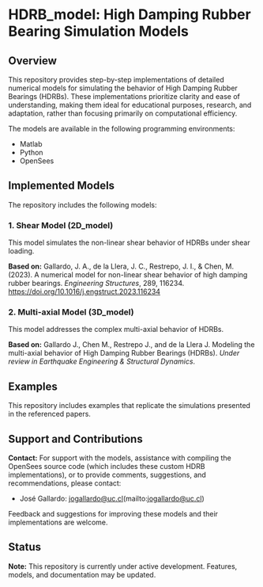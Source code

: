 # HDRB_model: High Damping Rubber Bearing Simulation Models

## Overview

This repository provides step-by-step implementations of detailed numerical models for simulating the behavior of High Damping Rubber Bearings (HDRBs). These implementations prioritize clarity and ease of understanding, making them ideal for educational purposes, research, and adaptation, rather than focusing primarily on computational efficiency.

The models are available in the following programming environments:
* Matlab
* Python
* OpenSees

## Implemented Models

The repository includes the following models:

### 1. Shear Model (2D_model)

This model simulates the non-linear shear behavior of HDRBs under shear loading.

**Based on:**
Gallardo, J. A., de la Llera, J. C., Restrepo, J. I., & Chen, M. (2023). A numerical model for non-linear shear behavior of high damping rubber bearings. _Engineering Structures_, 289, 116234. https://doi.org/10.1016/j.engstruct.2023.116234

### 2. Multi-axial Model (3D_model)

This model addresses the complex multi-axial behavior of HDRBs.

**Based on:**
Gallardo J., Chen M., Restrepo J., and de la Llera J. Modeling the multi-axial behavior of High Damping Rubber Bearings (HDRBs). _Under review in Earthquake Engineering & Structural Dynamics_.

## Examples
This repository includes examples that replicate the simulations presented in the referenced papers.

## Support and Contributions

**Contact:**
For support with the models, assistance with compiling the OpenSees source code (which includes these custom HDRB implementations), or to provide comments, suggestions, and recommendations, please contact:
* José Gallardo: jogallardo@uc.cl(mailto:jogallardo@uc.cl)

Feedback and suggestions for improving these models and their implementations are welcome.

## Status
**Note:** This repository is currently under active development. Features, models, and documentation may be updated.
